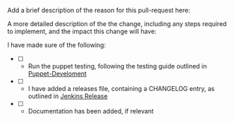 
Add a brief description of the reason for this pull-request here:


A more detailed description of the the change, including any steps required to implement,
and the impact this change will have:


I have made sure of the following:

- [ ] - Run the puppet testing, following the testing guide outlined in [Puppet-Develoment](https://github.com/ITV/cp-docs/wiki/howto:Puppet-Development)
- [ ] - I have added a releases file, containing a CHANGELOG entry, as outlined in [Jenkins Release](https://github.com/ITV/cp-docs/wiki/howto:Puppet-Development#jenkins-release)
- [ ] - Documentation has been added, if relevant
